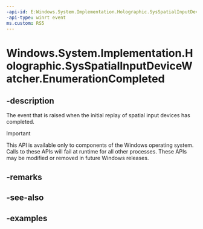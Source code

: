 ```yaml
---
-api-id: E:Windows.System.Implementation.Holographic.SysSpatialInputDeviceWatcher.EnumerationCompleted
-api-type: winrt event
ms.custom: RS5
---
```


<!-- Event syntax.
public event TypedEventHandler EnumerationCompleted<SysSpatialInputDeviceWatcher,  object>
-->

# Windows.System.Implementation.Holographic.SysSpatialInputDeviceWatcher.EnumerationCompleted

## -description
The event that is raised when the initial replay of spatial input devices has completed.

> [!IMPORTANT]
> This API is available only to components of the Windows operating system.  Calls to these APIs will fail at runtime for all other processes.  These APIs may be modified or removed in future Windows releases.

## -remarks

## -see-also

## -examples

